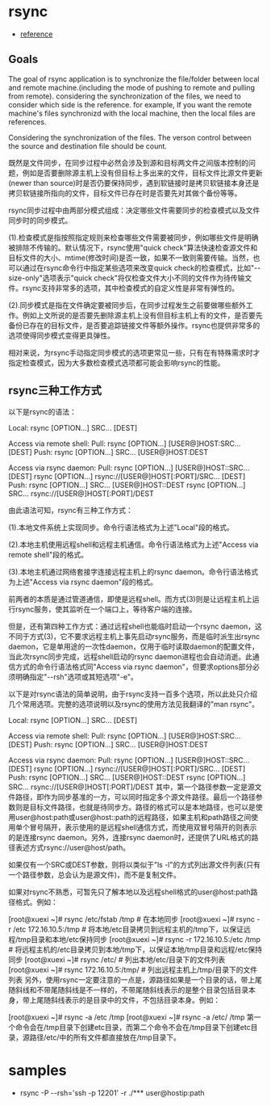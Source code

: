 # rsync
- [reference](https://blog.csdn.net/qq_32706349/article/details/91451053)
## Goals
The goal of rsync application is to synchronize the file/folder between local and remote machine.(including the mode of pushing to remote and pulling from remote). considering the synchronization of the files, we need to consider which side is the reference. for example, If you want the remote machine's files synchronizd with the local machine, then the local files are references.

Considering the synchronization of the files. The verson control between the source and destination file should be count.

既然是文件同步，在同步过程中必然会涉及到源和目标两文件之间版本控制的问题，例如是否要删除源主机上没有但目标上多出来的文件，目标文件比源文件更新(newer than source)时是否仍要保持同步，遇到软链接时是拷贝软链接本身还是拷贝软链接所指向的文件，目标文件已存在时是否要先对其做个备份等等。

rsync同步过程中由两部分模式组成：决定哪些文件需要同步的检查模式以及文件同步时的同步模式。

(1).检查模式是指按照指定规则来检查哪些文件需要被同步，例如哪些文件是明确被排除不传输的。默认情况下，rsync使用"quick check"算法快速检查源文件和目标文件的大小、mtime(修改时间)是否一致，如果不一致则需要传输。当然，也可以通过在rsync命令行中指定某些选项来改变quick check的检查模式，比如"--size-only"选项表示"quick check"将仅检查文件大小不同的文件作为待传输文件。rsync支持非常多的选项，其中检查模式的自定义性是非常有弹性的。

(2).同步模式是指在文件确定要被同步后，在同步过程发生之前要做哪些额外工作。例如上文所说的是否要先删除源主机上没有但目标主机上有的文件，是否要先备份已存在的目标文件，是否要追踪链接文件等额外操作。rsync也提供非常多的选项使得同步模式变得更具弹性。

相对来说，为rsync手动指定同步模式的选项更常见一些，只有在有特殊需求时才指定检查模式，因为大多数检查模式选项都可能会影响rsync的性能。

## rsync三种工作方式
以下是rsync的语法：

Local:  rsync [OPTION...] SRC... [DEST]
 
Access via remote shell:
  Pull: rsync [OPTION...] [USER@]HOST:SRC... [DEST]
  Push: rsync [OPTION...] SRC... [USER@]HOST:DEST
 
Access via rsync daemon:
  Pull: rsync [OPTION...] [USER@]HOST::SRC... [DEST]
        rsync [OPTION...] rsync://[USER@]HOST[:PORT]/SRC... [DEST]
  Push: rsync [OPTION...] SRC... [USER@]HOST::DEST
        rsync [OPTION...] SRC... rsync://[USER@]HOST[:PORT]/DEST

由此语法可知，rsync有三种工作方式：

(1).本地文件系统上实现同步。命令行语法格式为上述"Local"段的格式。

(2).本地主机使用远程shell和远程主机通信。命令行语法格式为上述"Access via remote shell"段的格式。

(3).本地主机通过网络套接字连接远程主机上的rsync daemon。命令行语法格式为上述"Access via rsync daemon"段的格式。

前两者的本质是通过管道通信，即使是远程shell。而方式(3)则是让远程主机上运行rsync服务，使其监听在一个端口上，等待客户端的连接。

但是，还有第四种工作方式：通过远程shell也能临时启动一个rsync daemon，这不同于方式(3)，它不要求远程主机上事先启动rsync服务，而是临时派生出rsync daemon，它是单用途的一次性daemon，仅用于临时读取daemon的配置文件，当此次rsync同步完成，远程shell启动的rsync daemon进程也会自动消逝。此通信方式的命令行语法格式同"Access via rsync daemon"，但要求options部分必须明确指定"--rsh"选项或其短选项"-e"。

以下是对rsync语法的简单说明，由于rsync支持一百多个选项，所以此处只介绍几个常用选项。完整的选项说明以及rsync的使用方法见我翻译的"man rsync"。

Local:  rsync [OPTION...] SRC... [DEST]
 
Access via remote shell:
  Pull: rsync [OPTION...] [USER@]HOST:SRC... [DEST]
  Push: rsync [OPTION...] SRC... [USER@]HOST:DEST
 
Access via rsync daemon:
  Pull: rsync [OPTION...] [USER@]HOST::SRC... [DEST]
        rsync [OPTION...] rsync://[USER@]HOST[:PORT]/SRC... [DEST]
  Push: rsync [OPTION...] SRC... [USER@]HOST::DEST
        rsync [OPTION...] SRC... rsync://[USER@]HOST[:PORT]/DEST
其中，第一个路径参数一定是源文件路径，即作为同步基准的一方，可以同时指定多个源文件路径。最后一个路径参数则是目标文件路径，也就是待同步方。路径的格式可以是本地路径，也可以是使用user@host:path或user@host::path的远程路径，如果主机和path路径之间使用单个冒号隔开，表示使用的是远程shell通信方式，而使用双冒号隔开的则表示的是连接rsync daemon。另外，连接rsync daemon时，还提供了URL格式的路径表述方式rsync://user@host/path。

如果仅有一个SRC或DEST参数，则将以类似于"ls -l"的方式列出源文件列表(只有一个路径参数，总会认为是源文件)，而不是复制文件。

如果对rsync不熟悉，可暂先只了解本地以及远程shell格式的user@host:path路径格式。例如：

[root@xuexi ~]# rsync /etc/fstab /tmp                # 在本地同步
[root@xuexi ~]# rsync -r /etc 172.16.10.5:/tmp       # 将本地/etc目录拷贝到远程主机的/tmp下，以保证远程/tmp目录和本地/etc保持同步
[root@xuexi ~]# rsync -r 172.16.10.5:/etc /tmp       # 将远程主机的/etc目录拷贝到本地/tmp下，以保证本地/tmp目录和远程/etc保持同步
[root@xuexi ~]# rsync /etc/                          # 列出本地/etc/目录下的文件列表
[root@xuexi ~]# rsync 172.16.10.5:/tmp/              # 列出远程主机上/tmp/目录下的文件列表
另外，使用rsync一定要注意的一点是，源路径如果是一个目录的话，带上尾随斜线和不带尾随斜线是不一样的，不带尾随斜线表示的是整个目录包括目录本身，带上尾随斜线表示的是目录中的文件，不包括目录本身。例如：

[root@xuexi ~]# rsync -a /etc /tmp
[root@xuexi ~]# rsync -a /etc/ /tmp
第一个命令会在/tmp目录下创建etc目录，而第二个命令不会在/tmp目录下创建etc目录，源路径/etc/中的所有文件都直接放在/tmp目录下。


# samples
- rsync -P --rsh='ssh -p 12201' -r ./*** user@hostip:path